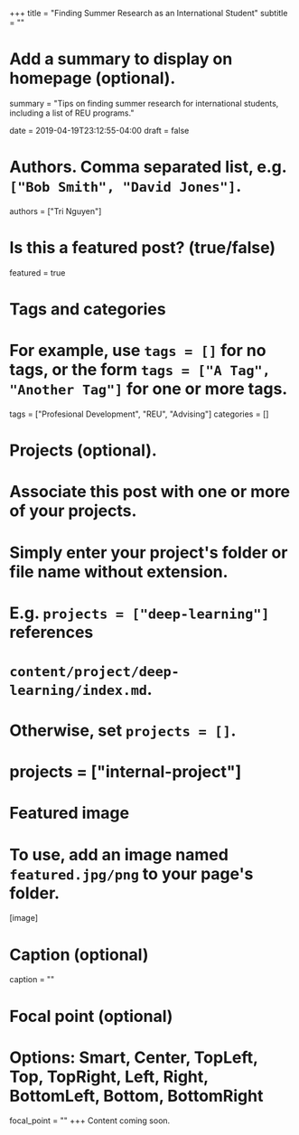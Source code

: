 +++
title = "Finding Summer Research as an International Student"
subtitle = ""

# Add a summary to display on homepage (optional).
summary = "Tips on finding summer research for international students, including a list of REU programs."

date = 2019-04-19T23:12:55-04:00
draft = false

# Authors. Comma separated list, e.g. `["Bob Smith", "David Jones"]`.
authors = ["Tri Nguyen"]

# Is this a featured post? (true/false)
featured = true

# Tags and categories
# For example, use `tags = []` for no tags, or the form `tags = ["A Tag", "Another Tag"]` for one or more tags.
tags = ["Profesional Development", "REU", "Advising"]
categories = []

# Projects (optional).
#   Associate this post with one or more of your projects.
#   Simply enter your project's folder or file name without extension.
#   E.g. `projects = ["deep-learning"]` references 
#   `content/project/deep-learning/index.md`.
#   Otherwise, set `projects = []`.
# projects = ["internal-project"]

# Featured image
# To use, add an image named `featured.jpg/png` to your page's folder. 
[image]
  # Caption (optional)
  caption = ""

  # Focal point (optional)
  # Options: Smart, Center, TopLeft, Top, TopRight, Left, Right, BottomLeft, Bottom, BottomRight
  focal_point = ""
+++
Content coming soon.



